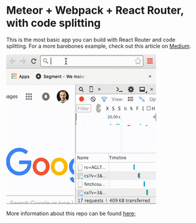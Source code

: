 # Meteor + Webpack + React Router, with code splitting

This is the most basic app you can build with React Router and code splitting. For a more barebones example, check out this article on [Medium](https://medium.com/@SamCorcos/meteor-webpack-from-the-ground-up-f123288c7b75).

![Code split example](/split.gif)

More information about this repo can be found [here](https://medium.com/@SamCorcos/ac2f95d151e2);
